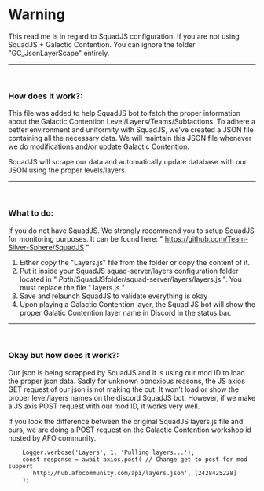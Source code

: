 <h1>Warning</h1>

This read me is in regard to SquadJS configuration. If you are not using SquadJS + Galactic Contention. You can ignore the folder "GC_JsonLayerScape" entirely.

---
<br>

<h3>How does it work?:</h3>

This file was added to help SquadJS bot to fetch the proper information about the Galactic Contention Level/Layers/Teams/Subfactions. To adhere a better environment and uniformity with SquadJS, we've created a JSON file containing all the necessary data. We will maintain this JSON file whenever we do modifications and/or update Galactic Contention.

SquadJS will scrape our data and automatically update database with our JSON using the proper levels/layers.

_______
<br>

<h3>What to do:</h3>

If you do not have SquadJS. We strongly recommend you to setup SquadJS for monitoring purposes. It can be found here: " https://github.com/Team-Silver-Sphere/SquadJS "

1. Either copy the "Layers.js" file from the folder or copy the content of it.
2. Put it inside your SquadJS squad-server/layers configuration folder located in " $Path/$SquadJSfolder/squad-server/layers/layers.js ". You must replace the file " layers.js "
3. Save and relaunch SquadJS to validate everything is okay
4. Upon playing a Galactic Contention layer, the Squad JS bot will show the proper Galatic Contention layer name in Discord in the status bar.

_______
<br>

<h3>Okay but how does it work?:</h3>

Our json is being scrapped by SquadJS and it is using our mod ID to load the proper json data. Sadly for unknown obnoxious reasons, the JS axios GET request of our json is not making the cut. It won't load or show the proper level/layers names on the discord SquadJS bot.
However, if we make a JS axis POST request with our mod ID, it works very well.
<br>

If you look the difference between the original SquadJS layers.js file and ours, we are doing a POST request on the Galactic Contention workshop id hosted by AFO community.

```
    Logger.verbose('Layers', 1, 'Pulling layers...');
    const response = await axios.post( // Change get to post for mod support
      'http://hub.afocommunity.com/api/layers.json', [2428425228]
    );
```
